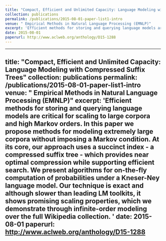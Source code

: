 ```yaml
---
title: "Compact, Efficient and Unlimited Capacity: Language Modeling with Compressed Suffix Trees"
collection: publications
permalink: /publications/2015-08-01-paper-list1-intro
venue: " Empirical Methods in Natural Language Processing (EMNLP)"
excerpt: 'Efficient methods for storing and querying language models are critical for scaling to large corpora and high Markov orders. In this paper we propose methods for modeling extremely large corpora without imposing a Markov condition. At its core, our approach uses a succinct index - a compressed suffix tree - which provides near optimal compression while supporting efficient search. We present algorithms for on-the-fly computation of probabilities under a Kneser-Ney language model. Our technique is exact and although slower than leading LM toolkits, it shows promising scaling properties, which we demonstrate through infinite-order modeling over the full Wikipedia collection. '
date: 2015-08-01
paperurl: http://www.aclweb.org/anthology/D15-1288
---
```



---
title: "Compact, Efficient and Unlimited Capacity: Language Modeling with Compressed Suffix Trees"
collection: publications
permalink: /publications/2015-08-01-paper-list1-intro
venue: " Empirical Methods in Natural Language Processing (EMNLP)"
excerpt: 'Efficient methods for storing and querying language models are critical for scaling to large corpora and high Markov orders. In this paper we propose methods for modeling extremely large corpora without imposing a Markov condition. At its core, our approach uses a succinct index - a compressed suffix tree - which provides near optimal compression while supporting efficient search. We present algorithms for on-the-fly computation of probabilities under a Kneser-Ney language model. Our technique is exact and although slower than leading LM toolkits, it shows promising scaling properties, which we demonstrate through infinite-order modeling over the full Wikipedia collection. '
date: 2015-08-01
paperurl: http://www.aclweb.org/anthology/D15-1288
---
